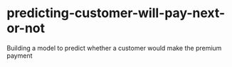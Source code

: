 # predicting-customer-will-pay-next-or-not
Building a model to predict whether a customer would make the premium payment 
